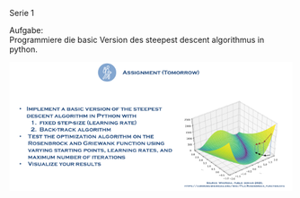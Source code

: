 Serie 1  

Aufgabe:  
Programmiere die basic Version des steepest descent algorithmus in python. 

![aufgabenstellung](https://github.com/rauschinger/Efficient_Machine_Learning/blob/main/uebung_1/aufgabenstellung.png?raw=true)

